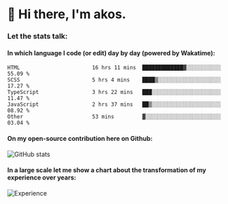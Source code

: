 # 👋 Hi there, I'm akos. 


### Let the stats talk:


#### In which language I code (or edit) day by day (powered by Wakatime): 

<!--START_SECTION:waka-->

```text
HTML                       16 hrs 11 mins  █████████████▓░░░░░░░░░░░   55.09 %
SCSS                       5 hrs 4 mins    ████▒░░░░░░░░░░░░░░░░░░░░   17.27 %
TypeScript                 3 hrs 22 mins   ███░░░░░░░░░░░░░░░░░░░░░░   11.47 %
JavaScript                 2 hrs 37 mins   ██▒░░░░░░░░░░░░░░░░░░░░░░   08.92 %
Other                      53 mins         ▓░░░░░░░░░░░░░░░░░░░░░░░░   03.04 %
```

<!--END_SECTION:waka-->

#### On my open-source contribution here on Github:
 
![GitHub stats](https://github-readme-stats.vercel.app/api?username=akosbalasko)

#### In a large scale let me show a chart about the transformation of my experience over years:   

![Experience](https://cr-skills-chart-widget.azurewebsites.net/api/api?username=akosbalasko)
